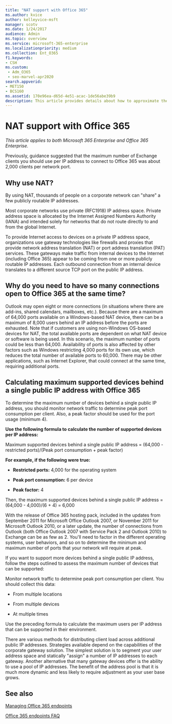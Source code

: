 ```yaml
---
title: "NAT support with Office 365"
ms.author: kvice
author: kelleyvice-msft
manager: scotv
ms.date: 1/24/2017
audience: Admin
ms.topic: overview
ms.service: microsoft-365-enterprise
ms.localizationpriority: medium
ms.collection: Ent_O365
f1.keywords:
- CSH
ms.custom: 
 - Adm_O365
 - seo-marvel-apr2020
search.appverid:
- MET150
- BCS160
ms.assetid: 170e96ea-d65d-4e51-acac-1de56abe39b9
description: This article provides details about how to approximate the number of clients you can use per IP address in your organization using NAT.
---
```


# NAT support with Office 365

*This article applies to both Microsoft 365 Enterprise and Office 365 Enterprise.*

Previously, guidance suggested that the maximum number of Exchange clients you should use per IP address to connect to Office 365 was about 2,000 clients per network port.
  
## Why use NAT?

By using NAT, thousands of people on a corporate network can "share" a few publicly routable IP addresses.
  
Most corporate networks use private (RFC1918) IP address space. Private address space is allocated by the Internet Assigned Numbers Authority (IANA) and intended solely for networks that do not route directly to and from the global Internet.
  
To provide Internet access to devices on a private IP address space, organizations use gateway technologies like firewalls and proxies that provide network address translation (NAT) or port address translation (PAT) services. These gateways make traffic from internal devices to the Internet (including Office 365) appear to be coming from one or more publicly routable IP addresses. Each outbound connection from an internal device translates to a different source TCP port on the public IP address. 
  
## Why do you need to have so many connections open to Office 365 at the same time?

Outlook may open eight or more connections (in situations where there are add-ins, shared calendars, mailboxes, etc.). Because there are a maximum of 64,000 ports available on a Windows-based NAT device, there can be a maximum of 8,000 users behind an IP address before the ports are exhausted. Note that if customers are using non-Windows OS-based devices for NAT, the total available ports are dependent on what NAT device or software is being used. In this scenario, the maximum number of ports could be less than 64,000. Availability of ports is also affected by other factors such as Windows restricting 4,000 ports for its own use, which reduces the total number of available ports to 60,000. There may be other applications, such as Internet Explorer, that could connect at the same time, requiring additional ports.
  
## Calculating maximum supported devices behind a single public IP address with Office 365

To determine the maximum number of devices behind a single public IP address, you should monitor network traffic to determine peak port consumption per client. Also, a peak factor should be used for the port usage (minimum 4). 
  
 **Use the following formula to calculate the number of supported devices per IP address:**
  
Maximum supported devices behind a single public IP address = (64,000 - restricted ports)/(Peak port consumption + peak factor)
  
 **For example, if the following were true:**
  
- **Restricted ports:** 4,000 for the operating system

- **Peak port consumption:** 6 per device

- **Peak factor:** 4

Then, the maximum supported devices behind a single public IP address = (64,000 - 4,000)/(6 + 4) = 6,000
  
With the release of Office 365 hosting pack, included in the updates from September 2011 for Microsoft Office Outlook 2007, or November 2011 for Microsoft Outlook 2010, or a later update, the number of connections from Outlook (both Office Outlook 2007 with Service Pack 2 and Outlook 2010) to Exchange can be as few as 2. You'll need to factor in the different operating systems, user behaviors, and so on to determine the minimum and maximum number of ports that your network will require at peak.
  
If you want to support more devices behind a single public IP address, follow the steps outlined to assess the maximum number of devices that can be supported:
  
Monitor network traffic to determine peak port consumption per client. You should collect this data:
  
- From multiple locations
    
- From multiple devices
    
- At multiple times
    
Use the preceding formula to calculate the maximum users per IP address that can be supported in their environment.
  
There are various methods for distributing client load across additional public IP addresses. Strategies available depend on the capabilities of the corporate gateway solution. The simplest solution is to segment your user address space and statically "assign" a number of IP addresses to each gateway. Another alternative that many gateway devices offer is the ability to use a pool of IP addresses. The benefit of the address pool is that it is much more dynamic and less likely to require adjustment as your user base grows.
  
## See also

[Managing Office 365 endpoints](https://support.office.com/article/99cab9d4-ef59-4207-9f2b-3728eb46bf9a)
  
[Office 365 endpoints FAQ](https://support.office.com/article/d4088321-1c89-4b96-9c99-54c75cae2e6d)

